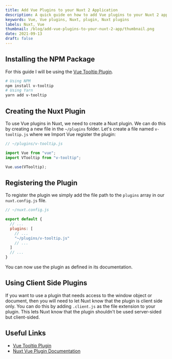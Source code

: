 ```yaml
---
title: Add Vue Plugins to your Nuxt 2 Application
description: A quick guide on how to add Vue plugins to your Nuxt 2 application.
keywords: Vue, Vue plugins, Nuxt, plugin, Nuxt plugins
labels: Nuxt, Vue
thumbnail: /blog/add-vue-plugins-to-your-nuxt-2-app/thumbnail.png
date: 2021-09-13
draft: false
---
```


## Installing the NPM Package

For this guide I will be using the [Vue Tooltip Plugin](https://github.com/Akryum/v-tooltip).

```bash
# Using NPM
npm install v-tooltip
# Using Yarn
yarn add v-tooltip
```

## Creating the Nuxt Plugin

To use Vue plugins in Nuxt, we need to create a Nuxt plugin. We can do this by creating a new file in the `~/plugins` folder. Let's create a file named `v-tooltip.js` where we Import Vue register the plugin:

```js
// ~/plugins/v-tooltip.js

import Vue from "vue";
import VTooltip from "v-tooltip";

Vue.use(VTooltip);
```

## Registering the Plugin

To register the plugin we simply add the file path to the `plugins` array in our `nuxt.config.js` file.

```js
// ~/nuxt.config.js

export default {
  // ...
  plugins: [
    // ...
    "~/plugins/v-tooltip.js"
    // ...
  ]
  // ...
}
```

You can now use the plugin as defined in its documentation.

## Using Client Side Plugins

If you want to use a plugin that needs access to the window object or document, then you will need to let Nuxt know that the plugin is client side only. You can do this by adding `.client.js` as the file extension to your plugin. This lets Nuxt know that the plugin shouldn't be used server-sided but client-sided.

## Useful Links

- [Vue Tooltip Plugin](https://github.com/Akryum/v-tooltip)
- [Nuxt Vue Plugin Documentation](https://nuxtjs.org/docs/2.x/directory-structure/plugins#vue-plugins)